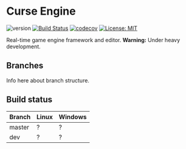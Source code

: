# Curse Engine
![version](https://img.shields.io/badge/version-v0.1.0-blue) [![Build Status](https://travis-ci.org/jimmiebergmann/CurseEngine.svg?branch=master)](https://github.com/jimmiebergmann/CurseEngine#build-status) [![codecov](https://codecov.io/gh/jimmiebergmann/CurseEngine/branch/master/graph/badge.svg)](https://codecov.io/gh/jimmiebergmann/CurseEngine) [![License: MIT](https://img.shields.io/badge/License-MIT-brightgreen.svg)](https://opensource.org/licenses/MIT)

Real-time game engine framework and editor.
**Warning:** Under heavy development.


## Branches
Info here about branch structure.


## Build status
| Branch | Linux | Windows |
| ------ | ----- | ------- |
| master | ?     | ?       |
| dev    | ?     | ?       |
